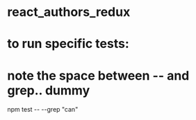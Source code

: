 # react_authors_redux

# to run specific tests:
# note the space between -- and grep.. dummy
npm test -- --grep "can"